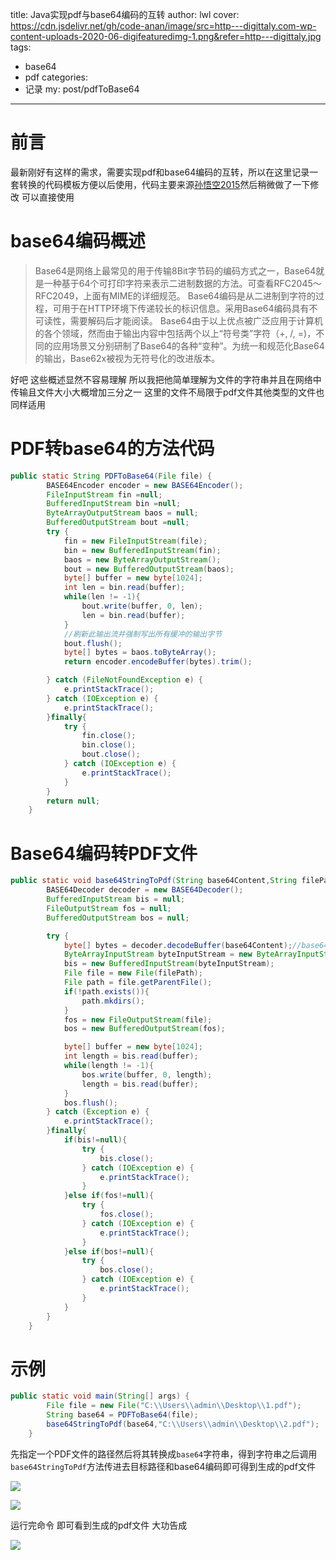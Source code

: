 title: Java实现pdf与base64编码的互转
author: lwl
cover: https://cdn.jsdelivr.net/gh/code-anan/image/src=http---digittaly.com-wp-content-uploads-2020-06-digifeaturedimg-1.png&refer=http---digittaly.jpg
tags:
  - base64
  - pdf
categories:
  - 记录
my: post/pdfToBase64
---

# 前言

最新刚好有这样的需求，需要实现pdf和base64编码的互转，所以在这里记录一套转换的代码模板方便以后使用，代码主要来源[孙悟空2015](https://blog.csdn.net/fuyuwei2015/article/details/47264007)然后稍微做了一下修改 可以直接使用

# base64编码概述

> Base64是网络上最常见的用于传输8Bit字节码的编码方式之一，Base64就是一种基于64个可打印字符来表示二进制数据的方法。可查看RFC2045～RFC2049，上面有MIME的详细规范。
Base64编码是从二进制到字符的过程，可用于在HTTP环境下传递较长的标识信息。采用Base64编码具有不可读性，需要解码后才能阅读。
Base64由于以上优点被广泛应用于计算机的各个领域，然而由于输出内容中包括两个以上“符号类”字符（+, /, =)，不同的应用场景又分别研制了Base64的各种“变种”。为统一和规范化Base64的输出，Base62x被视为无符号化的改进版本。

好吧 这些概述显然不容易理解 所以我把他简单理解为文件的字符串并且在网络中传输且文件大小大概增加三分之一  这里的文件不局限于pdf文件其他类型的文件也同样适用

#  PDF转base64的方法代码

```java
public static String PDFToBase64(File file) {
        BASE64Encoder encoder = new BASE64Encoder();
        FileInputStream fin =null;
        BufferedInputStream bin =null;
        ByteArrayOutputStream baos = null;
        BufferedOutputStream bout =null;
        try {
            fin = new FileInputStream(file);
            bin = new BufferedInputStream(fin);
            baos = new ByteArrayOutputStream();
            bout = new BufferedOutputStream(baos);
            byte[] buffer = new byte[1024];
            int len = bin.read(buffer);
            while(len != -1){
                bout.write(buffer, 0, len);
                len = bin.read(buffer);
            }
            //刷新此输出流并强制写出所有缓冲的输出字节
            bout.flush();
            byte[] bytes = baos.toByteArray();
            return encoder.encodeBuffer(bytes).trim();

        } catch (FileNotFoundException e) {
            e.printStackTrace();
        } catch (IOException e) {
            e.printStackTrace();
        }finally{
            try {
                fin.close();
                bin.close();
                bout.close();
            } catch (IOException e) {
                e.printStackTrace();
            }
        }
        return null;
    }
```

# Base64编码转PDF文件

```java
public static void base64StringToPdf(String base64Content,String filePath){
        BASE64Decoder decoder = new BASE64Decoder();
        BufferedInputStream bis = null;
        FileOutputStream fos = null;
        BufferedOutputStream bos = null;

        try {
            byte[] bytes = decoder.decodeBuffer(base64Content);//base64编码内容转换为字节数组
            ByteArrayInputStream byteInputStream = new ByteArrayInputStream(bytes);
            bis = new BufferedInputStream(byteInputStream);
            File file = new File(filePath);
            File path = file.getParentFile();
            if(!path.exists()){
                path.mkdirs();
            }
            fos = new FileOutputStream(file);
            bos = new BufferedOutputStream(fos);

            byte[] buffer = new byte[1024];
            int length = bis.read(buffer);
            while(length != -1){
                bos.write(buffer, 0, length);
                length = bis.read(buffer);
            }
            bos.flush();
        } catch (Exception e) {
            e.printStackTrace();
        }finally{
            if(bis!=null){
                try {
                    bis.close();
                } catch (IOException e) {
                    e.printStackTrace();
                }
            }else if(fos!=null){
                try {
                    fos.close();
                } catch (IOException e) {
                    e.printStackTrace();
                }
            }else if(bos!=null){
                try {
                    bos.close();
                } catch (IOException e) {
                    e.printStackTrace();
                }
            }
        }
    }
```

# 示例

```java
public static void main(String[] args) {
        File file = new File("C:\\Users\\admin\\Desktop\\1.pdf");
        String base64 = PDFToBase64(file);
        base64StringToPdf(base64,"C:\\Users\\admin\\Desktop\\2.pdf");
    }
```

先指定一个PDF文件的路径然后将其转换成`base64`字符串，得到字符串之后调用`base64StringToPdf`方法传进去目标路径和base64编码即可得到生成的pdf文件

![](https://cdn.jsdelivr.net/gh/code-anan/image/20211211122515.png) 

![](https://cdn.jsdelivr.net/gh/code-anan/image/20211211122607.png) 

运行完命令 即可看到生成的pdf文件 大功告成

![](https://cdn.jsdelivr.net/gh/code-anan/image/20211211122743.png)
